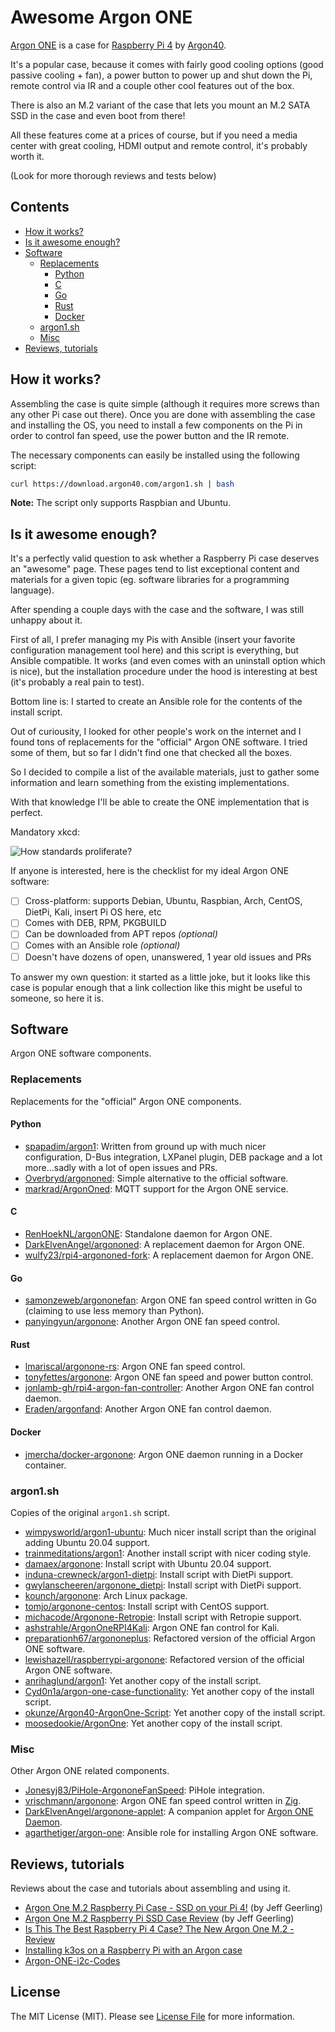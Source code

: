 # Awesome Argon ONE

[Argon ONE](https://www.argon40.com/argon-one-v-2-case-for-raspberry-pi-5.html) is a case for [Raspberry Pi 4](https://www.raspberrypi.org/products/raspberry-pi-4-model-b/) by [Argon40](https://www.argon40.com/argon-one-v-2-case-for-raspberry-pi-5.html).

It's a popular case, because it comes with fairly good cooling options (good passive cooling + fan),
a power button to power up and shut down the Pi, remote control via IR and a couple other cool features out of the box.

There is also an M.2 variant of the case that lets you mount an M.2 SATA SSD in the case and even boot from there!

All these features come at a prices of course, but if you need a media center with great cooling, HDMI output and remote control,
it's probably worth it.

(Look for more thorough reviews and tests below)


## Contents

- [How it works?](#how-it-works)
- [Is it awesome enough?](#is-it-awesome-enough)
- [Software](#software)
    - [Replacements](#replacements)
        - [Python](#python)
        - [C](#c)
        - [Go](#go)
        - [Rust](#rust)
        - [Docker](#docker)
    - [argon1.sh](#argon1.sh)
    - [Misc](#misc)
- [Reviews, tutorials](#reviews-tutorials)


## How it works?

Assembling the case is quite simple (although it requires more screws than any other Pi case out there).
Once you are done with assembling the case and installing the OS,
you need to install a few components on the Pi in order to control fan speed, use the power button and the IR remote.

The necessary components can easily be installed using the following script:

```bash
curl https://download.argon40.com/argon1.sh | bash
```

**Note:** The script only supports Raspbian and Ubuntu.


## Is it awesome enough?

It's a perfectly valid question to ask whether a Raspberry Pi case deserves an "awesome" page.
These pages tend to list exceptional content and materials for a given topic (eg. software libraries for a programming language).

After spending a couple days with the case and the software, I was still unhappy about it.

First of all, I prefer managing my Pis with Ansible (insert your favorite configuration management tool here)
and this script is everything, but Ansible compatible. It works (and even comes with an uninstall option which is nice),
but the installation procedure under the hood is interesting at best (it's probably a real pain to test).

Bottom line is: I started to create an Ansible role for the contents of the install script.

Out of curiousity, I looked for other people's work on the internet and I found tons of
replacements for the "official" Argon ONE software. I tried some of them,
but so far I didn't find one that checked all the boxes.

So I decided to compile a list of the available materials,
just to gather some information and learn something from the existing implementations.

With that knowledge I'll be able to create the ONE implementation that is perfect.

Mandatory xkcd:

![How standards proliferate?](https://imgs.xkcd.com/comics/standards.png)

If anyone is interested, here is the checklist for my ideal Argon ONE software:

- [ ] Cross-platform: supports Debian, Ubuntu, Raspbian, Arch, CentOS, DietPi, Kali, insert Pi OS here, etc
- [ ] Comes with DEB, RPM, PKGBUILD
- [ ] Can be downloaded from APT repos _(optional)_
- [ ] Comes with an Ansible role _(optional)_
- [ ] Doesn't have dozens of open, unanswered, 1 year old issues and PRs

To answer my own question: it started as a little joke, but it looks like this case is popular enough that a link collection
like this might be useful to someone, so here it is.


## Software

Argon ONE software components.

### Replacements

Replacements for the "official" Argon ONE components.

#### Python

- [spapadim/argon1](https://github.com/spapadim/argon1): Written from ground up with much nicer configuration, D-Bus integration, LXPanel plugin, DEB package and a lot more...sadly with a lot of open issues and PRs.
- [Overbryd/argononed](https://github.com/Overbryd/argononed): Simple alternative to the official software.
- [markrad/ArgonOned](https://github.com/markrad/ArgonOned): MQTT support for the Argon ONE service.

#### C

- [RenHoekNL/argonONE](https://github.com/RenHoekNL/argonONE): Standalone daemon for Argon ONE.
- [DarkElvenAngel/argononed](https://gitlab.com/DarkElvenAngel/argononed): A replacement daemon for Argon ONE.
- [wulfy23/rpi4-argononed-fork](https://github.com/wulfy23/rpi4-argononed-fork): A replacement daemon for Argon ONE.

#### Go

- [samonzeweb/argononefan](https://github.com/samonzeweb/argononefan): Argon ONE fan speed control written in Go (claiming to use less memory than Python).
- [panyingyun/argonone](https://github.com/panyingyun/argonone): Another Argon ONE fan speed control.

#### Rust

- [lmariscal/argonone-rs](https://github.com/lmariscal/argonone-rs): Argon ONE fan speed control.
- [tonyfettes/argonone](https://github.com/tonyfettes/argonone): Argon ONE fan speed and power button control.
- [jonlamb-gh/rpi4-argon-fan-controller](https://github.com/jonlamb-gh/rpi4-argon-fan-controller): Another Argon ONE fan control daemon.
- [Eraden/argonfand](https://github.com/Eraden/argonfand): Another Argon ONE fan control daemon.

#### Docker

- [jmercha/docker-argonone](https://github.com/jmercha/docker-argonone): Argon ONE daemon running in a Docker container.

### argon1.sh

Copies of the original `argon1.sh` script.

- [wimpysworld/argon1-ubuntu](https://github.com/wimpysworld/argon1-ubuntu): Much nicer install script than the original adding Ubuntu 20.04 support.
- [trainmeditations/argon1](https://github.com/trainmeditations/argon1): Another install script with nicer coding style.
- [damaex/argonone](https://github.com/damaex/argonone): Install script with Ubuntu 20.04 support.
- [induna-crewneck/argon1-dietpi](https://github.com/induna-crewneck/argon1-dietpi): Install script with DietPi support.
- [gwylanscheeren/argonone_dietpi](https://github.com/gwylanscheeren/argonone_dietpi): Install script with DietPi support.
- [kounch/argonone](https://github.com/kounch/argonone): Arch Linux package.
- [tomjo/argonone-centos](https://github.com/tomjo/argonone-centos): Install script with CentOS support.
- [michacode/Argonone-Retropie](https://github.com/michacode/Argonone-Retropie): Install script with Retropie support.
- [ashstrahle/ArgonOneRPI4Kali](https://github.com/ashstrahle/ArgonOneRPI4Kali): Argon ONE fan control for Kali.
- [preparationh67/argononeplus](https://github.com/preparationh67/argononeplus): Refactored version of the official Argon ONE software.
- [lewishazell/raspberrypi-argonone](https://github.com/lewishazell/raspberrypi-argonone): Refactored version of the official Argon ONE software.
- [anrihaglund/argon1](https://github.com/anrihaglund/argon1): Yet another copy of the install script.
- [Cyd0n1a/argon-one-case-functionality](https://github.com/Cyd0n1a/argon-one-case-functionality): Yet another copy of the install script.
- [okunze/Argon40-ArgonOne-Script](https://github.com/okunze/Argon40-ArgonOne-Script): Yet another copy of the install script.
- [moosedookie/ArgonOne](https://github.com/moosedookie/ArgonOne): Yet another copy of the install script.

### Misc

Other Argon ONE related components.

- [Jonesyj83/PiHole-ArgononeFanSpeed](https://github.com/Jonesyj83/PiHole-ArgononeFanSpeed): PiHole integration.
- [vrischmann/argonone](https://github.com/vrischmann/argonone): Argon ONE fan speed control written in [Zig](https://ziglang.org/).
- [DarkElvenAngel/argonone-applet](https://gitlab.com/DarkElvenAngel/argonone-applet): A companion applet for [Argon ONE Daemon](https://gitlab.com/DarkElvenAngel/argonone-applet).
- [agarthetiger/argon-one](https://github.com/agarthetiger/argon-one): Ansible role for installing Argon ONE software.


## Reviews, tutorials

Reviews about the case and tutorials about assembling and using it.

- [Argon One M.2 Raspberry Pi Case - SSD on your Pi 4!](https://www.youtube.com/watch?v=rLBdi8B5Wgk) (by Jeff Geerling)
- [Argon One M.2 Raspberry Pi SSD Case Review](https://www.jeffgeerling.com/blog/2021/argon-one-m2-raspberry-pi-ssd-case-review) (by Jeff Geerling)
- [Is This The Best Raspberry Pi 4 Case? The New Argon One M.2 - Review](https://www.youtube.com/watch?v=LLc4pF3jZQg)
- [Installing k3os on a Raspberry Pi with an Argon case ](https://tinkerlab.fr/202102d-Install-k3os-on-raspberry-pi/)
- [Argon-ONE-i2c-Codes](https://github.com/Argon40Tech/Argon-ONE-i2c-Codes)


## License

The MIT License (MIT). Please see [License File](LICENSE) for more information.
